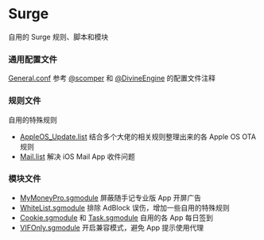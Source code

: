# Surge
自用的 Surge 规则、脚本和模块

### 通用配置文件
[General.conf](https://github.com/BlueGrave/Surge/blob/master/General.conf) 参考 [@scomper](https://github.com/scomper/Surge) 和 [@DivineEngine](https://github.com/DivineEngine/Profiles/tree/master/Surge) 的配置文件注释

### 规则文件
自用的特殊规则
- [AppleOS_Update.list](https://github.com/BlueGrave/Surge/blob/master/Ruleset/AppleOS_Update.list) 结合多个大佬的相关规则整理出来的各 Apple OS OTA 规则
- [Mail.list](https://github.com/BlueGrave/Surge/blob/master/Ruleset/Mail.list) 解决 iOS Mail App 收件问题

### 模块文件
- [MyMoneyPro.sgmodule](https://github.com/BlueGrave/Surge/blob/master/Module/MyMoneyPro.sgmodule) 屏蔽随手记专业版 App 开屏广告
- [WhiteList.sgmodule](https://github.com/BlueGrave/Surge/blob/master/Module/WhiteList.sgmodule) 排除 AdBlock 误伤，增加一些自用的特殊规则
- [Cookie.sgmodule](https://github.com/BlueGrave/Surge/blob/master/Module/Cookie.sgmodule) 和 [Task.sgmodule](https://github.com/BlueGrave/Surge/blob/master/Module/Task.sgmodule) 自用的各 App 每日签到
- [VIFOnly.sgmodule](https://github.com/BlueGrave/Surge/blob/master/Module/VIFOnly.sgmodule) 开启兼容模式，避免 App 提示使用代理